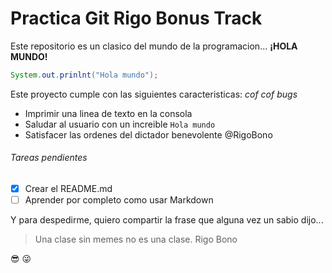 # Practica Git Rigo Bonus Track

Este repositorio es un clasico del mundo de la programacion... **¡HOLA MUNDO!**

```java
System.out.prinlnt("Hola mundo");
```

Este proyecto cumple con las siguientes caracteristicas:               *cof cof bugs*

- Imprimir una linea de texto en la consola
- Saludar al usuario con un increible `Hola mundo`
- Satisfacer las ordenes del dictador benevolente @RigoBono


###### Tareas pendientes
- [X] Crear el README.md
- [ ] Aprender por completo como usar Markdown

Y para despedirme, quiero compartir la frase que alguna vez un sabio dijo...

> Una clase sin memes no es una clase.
> Rigo Bono

 :sunglasses:  :stuck_out_tongue_winking_eye:
